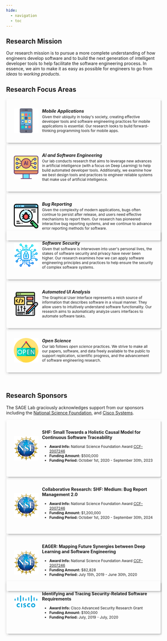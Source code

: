 ```yaml
---
hide:
  - navigation
  - toc
---
```


<style>

  .responsive-grid {
    display: grid;
    width: 100%;
    grid-template-columns: repeat(1, 1fr);
    gap: 2rem;
  }

  @media screen and (min-width: 64rem) {
    .responsive-grid {
      grid-template-columns: repeat(3, 1fr);
    }
  }

  .card-wrapper {
    text-decoration: none;
    transition: none;
    background: none;
    padding: 0;
  }

  .card {
    position: relative;
    padding: 1.5rem;
    display: flex;
    flex-direction: row;
    -moz-box-align: center;
    align-items: center;
    height: 100%;
    -moz-box-pack: start;
    justify-content: flex-start;
    box-shadow: rgba(0, 0, 0, 0.09) 0.3125rem 0.3125rem 0px -0.0625rem, rgba(0, 0, 0, 0.15) 0px 0.25rem 0.5rem 0px;
    transition: all 0.6s cubic-bezier(0.165, 0.84, 0.44, 1) 0s;
  }

  .card:hover {
    box-shadow: rgba(0, 0, 0, 0.2) 0.3125rem 0.3125rem 0px -0.0625rem, rgba(0, 0, 0, 0.26) 0px 0.25rem 0.5rem 0px;
  }

  @media screen and (min-width: 75rem) {
    .card {
      padding: 2rem 2.5rem;
      margin: 0px 1px;
      border-radius: 4px;
    }
  }

  @media screen and (min-width: 36rem) {
    .card {
      padding: 1rem 1.5rem;
      margin: 0px 1px;
      border-radius: 4px;

    }
  }

  .card .logo {
    margin-right: 0.75rem;
    width: 80px;
    height: 80px;
  }

  .card .card-content {
    display: flex;
    flex: 1 1 0%;
    flex-direction: column;
    width: 100%;
  }

  .card .card-content h5 {
    margin: 0;
  }
  
    .card .card-content h4 {
    margin: 0;
  }

  .card .card-content p {
    margin-top: 0.25em;
    margin-bottom: 0;
    font-size: 12px;
  }
  
    .card .card-content li {
    font-size: 12px;
  }

  .card .card-content code {
    background: rgba(0, 0, 0, 0.05) none repeat scroll 0% 0%;
    padding: 2px 6px;
    border-radius: 4px;
  }


  .component-wrapper span.em {
    color: rgb(61, 61, 61);
  }

  .component-wrapper a {
    transition: color 125ms;
    padding: 2px 6px;
    margin: 0px 1px;
    border-radius: 4px;
    display: inline;
    cursor: pointer;
  }

  .component-wrapper a:hover {
    color: var(--md-typeset-a-color);
    background: var(--md-accent-fg-color--transparent);
  }
</style>

## Research Mission

Our research mission is to pursue a more complete understanding of how engineers develop software and to build the next generation of intelligent developer tools to help facilitate the software engineering process. In essence, we aim to make it as easy as possible for engineers to go from *ideas* to *working products*.

## Research Focus Areas

<div class="responsive-grid">
	<div class="card">
		<div class="logo">
			<img src="../images/smartphone.png" alt="Illustration of a modern smartphone.">
       </div>
<div class="card-content">
       	<h5>Mobile Applications</h5>
          <p>Given their ubiquity in today's society, creating effective developer tools and software engineering practices for mobile applications is essential. Our research looks to build forward-thinking programming tools for mobile apps.</p>
</div>
</div>
<!-- Networking -->
<div class="card">
	<div class="logo">
            <img src="../images/ai.png" alt="Depiction of Computer AI.">
          </div>
          <div class="card-content">
            <h5>AI and Software Engineering</h5>
            <p>Our lab conducts research that aims to leverage new advances in artificial intelligence (with a focus on Deep Learning) to help build automated developer tools. Additionally, we examine how we best design tools and practices to engineer reliable systems that make use of artificial intelligence.</p>
          </div>
        </div>
        <!-- Customize -->
<div class="card">
          <div class="logo">
            <img src="../images/bug.png" alt="Bug illustrated in Code.">
          </div>
          <div class="card-content">
            <h5>Bug Reporting</h5>
            <p>Given the complexity of modern applications, bugs often contnue to persist after release, and users need effective mechanisms to report them. Our research has pioneered interactive bug reporting systems, and we continue to advance error reporting methods for software.</p>
          </div>
        </div>
      </div>


  <div class="responsive-grid">
        <div class="card">
          <div class="logo">
            <img src="../images/security.png" alt="Depiction of a Lock denoting computer security.">
          </div>
          <div class="card-content">
            <h5>Software Security</h5>
            <p>Given that software is interwoven into user's personal lives, the stakes of software security and privacy have never been higher. Our research examines how we can apply software engineering principles and practices to help ensure the security of complex software systems.</p>
          </div>
        </div>
 <div class="card">
          <div class="logo">
            <img src="../images/gui.png" alt="Depiction of a Lock denoting computer security.">
          </div>
          <div class="card-content">
            <h5>Automated UI Analysis</h5>
            <p>The Graphical User Interface represents a reich source of information that describes software in a visual manner. They allow users to intuitively understand software functionality. Our research aims to automatically analyze users interfaces to automate software tasks.</p>
          </div>
        </div>
<div class="card">
          <div class="logo">
            <img src="../images/open.png" alt="Depiction of a Lock denoting computer security.">
          </div>
          <div class="card-content">
            <h5>Open Science</h5>
            <p>Our lab follows <i>open science</i> practices. We strive to make all our papers, software, and data freely available to the public to support replication, scientific progress, and the advancement of software engineering research.</p>
          </div>
        </div>
        <br>
        <br>
  </div>
  
  
  
## Research Sponsors

The SAGE Lab graciously acknowledges support from our sponsors including the [National Science Foundation](https://www.nsf.gov), and [Cisco Systems](https://research.cisco.com).


<div class="responsive-grid">
	<div class="card">
		<div class="logo">
			<img src="../images/nsf.png" alt="NSF Logo">
       </div>
<div class="card-content">
       	<h4>SHF: Small Towards a Holistic Causal Model for Continuous Software Traceability</h4>
          <ul>
          <li><b>Award Info: </b> National Science Foundation Award <a href="https://www.nsf.gov/awardsearch/showAward?AWD_ID=2007246&HistoricalAwards=false">CCF-2007246</a></li>
          <li><b>Funding Amount: </b> $500,000</li>
          <li><b>Funding Period: </b> October 1st, 2020 - September 30th, 2023</li>
          </ul>
</div>
</div>
<div class="card">
		<div class="logo">
			<img src="../images/nsf.png" alt="NSF Logo">
       </div>
<div class="card-content">
       	<h4>Collaborative Research: SHF: Medium: Bug Report Management 2.0</h4>
          <ul>
          <li><b>Award Info: </b> National Science Foundation Award <a href="https://www.nsf.gov/awardsearch/showAward?AWD_ID=1955853&HistoricalAwards=false">CCF-2007246</a></li>
          <li><b>Funding Amount: </b> $1,200,000</li>
          <li><b>Funding Period: </b> October 1st, 2020 - September 30th, 2024</li>
          </ul>
</div>
</div>
<div class="card">
		<div class="logo">
			<img src="../images/nsf.png" alt="NSF Logo">
       </div>
<div class="card-content">
       	<h4>EAGER: Mapping Future Synergies between Deep Learning and Software Engineering</h4>
          <ul>
          <li><b>Award Info: </b> National Science Foundation Award <a href="https://www.nsf.gov/awardsearch/showAward?AWD_ID=1927679">CCF-2007246</a></li>
          <li><b>Funding Amount: </b> $82,828</li>
          <li><b>Funding Period: </b> July 15th, 2019 - June 30th, 2020</li>
          </ul>
</div>
</div>
</div>
      
<div class="responsive-grid">
<div class="card">
		<div class="logo">
			<img src="../images/cisco.png" alt="NSF Logo">
       </div>
<div class="card-content">
       	<h4>Identifying and Tracing Security-Related Software Requirements</h4>
          <ul>
          <li><b>Award Info: </b> Cisco Advanced Security Research Grant</li>
          <li><b>Funding Amount: </b> $100,000</li>
          <li><b>Funding Period: </b> July, 2019 - July, 2020</li>
          </ul>
</div>
</div>
</div>
